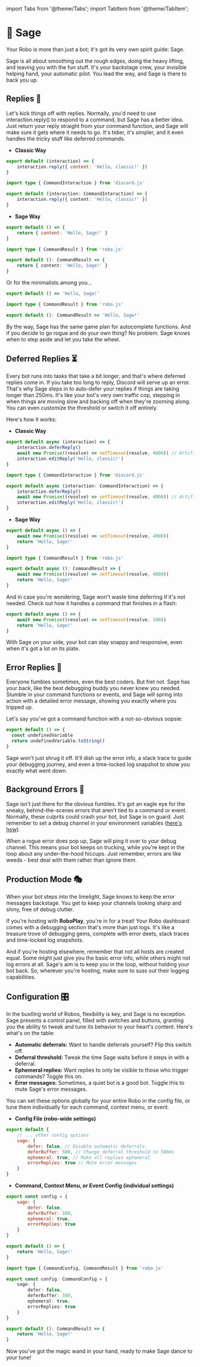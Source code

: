 import Tabs from '@theme/Tabs';
import TabItem from '@theme/TabItem';

# 🔮 Sage

Your Robo is more than just a bot; it's got its very own spirit guide: Sage.

Sage is all about smoothing out the rough edges, doing the heavy lifting, and leaving you with the fun stuff. It's your backstage crew, your invisible helping hand, your automatic pilot. You lead the way, and Sage is there to back you up.

## Replies 📩

Let's kick things off with replies. Normally, you'd need to use interaction.reply() to respond to a command, but Sage has a better idea. Just return your reply straight from your command function, and Sage will make sure it gets where it needs to go. It's tidier, it's simpler, and it even handles the tricky stuff like deferred commands.

- **Classic Way**

<Tabs groupId="examples-script">
<TabItem value="js" label="Javascript">

```javascript showLineNumbers title="/src/commands/hello.js"
export default (interaction) => {
	interaction.reply({ content: 'Hello, classic!' })
}
```

</TabItem>
<TabItem value="ts" label="Typescript">

```typescript showLineNumbers title="/src/commands/hello.ts"
import type { CommandInteraction } from 'discord.js'

export default (interaction: CommandInteraction) => {
	interaction.reply({ content: 'Hello, classic!' })
}
```

</TabItem>
</Tabs>

- **Sage Way**

<Tabs groupId="examples-script">
<TabItem value="js" label="Javascript">

```javascript showLineNumbers title="/src/commands/hello.js"
export default () => {
	return { content: 'Hello, Sage!' }
}
```

</TabItem>
<TabItem value="ts" label="Typescript">

```typescript showLineNumbers title="/src/commands/hello.ts"
import type { CommandResult } from 'robo.js'

export default (): CommandResult => {
	return { content: 'Hello, Sage!' }
}
```

</TabItem>
</Tabs>

Or for the minimalists among you...

<Tabs groupId="examples-script">
<TabItem value="js" label="Javascript">

```javascript showLineNumbers title="/src/commands/hello.js"
export default () => 'Hello, Sage!'
```

</TabItem>

<TabItem value="ts" label="Typescript">

```typescript showLineNumbers title="/src/commands/hello.ts"
import type { CommandResult } from 'robo.js'

export default (): CommandResult => 'Hello, Sage!'
```

</TabItem>
</Tabs>

By the way, Sage has the same game plan for autocomplete functions. And if you decide to go rogue and do your own thing? No problem. Sage knows when to step aside and let you take the wheel.

## Deferred Replies ⏳

Every bot runs into tasks that take a bit longer, and that's where deferred replies come in. If you take too long to reply, Discord will serve up an error. That's why Sage steps in to auto-defer your replies if things are taking longer than 250ms. It's like your bot's very own traffic cop, stepping in when things are moving slow and backing off when they're zooming along. You can even customize the threshold or switch it off entirely.

Here's how it works:

- **Classic Way**

<Tabs groupId="examples-script">
<TabItem value="js" label="Javascript">

```javascript showLineNumbers title="/src/commands/hello.js"
export default async (interaction) => {
	interaction.deferReply()
	await new Promise((resolve) => setTimeout(resolve, 4000)) // Artificial delay
	interaction.editReply('Hello, classic!')
}
```

</TabItem>
<TabItem value="ts" label="Typescript">

```typescript showLineNumbers title="/src/commands/hello.ts"
import type { CommandInteraction } from 'discord.js'

export default async (interaction: CommandInteraction) => {
	interaction.deferReply()
	await new Promise((resolve) => setTimeout(resolve, 4000)) // Artificial delay
	interaction.editReply('Hello, classic!')
}
```

</TabItem>
</Tabs>

- **Sage Way**

<Tabs groupId="examples-script">
<TabItem value="js" label="Javascript">

```javascript showLineNumbers title="/src/commands/hello.js"
export default async () => {
	await new Promise((resolve) => setTimeout(resolve, 4000))
	return 'Hello, Sage!'
}
```

</TabItem>
<TabItem value="ts" label="Typescript">

```typescript showLineNumbers title="/src/commands/hello.ts"
import type { CommandResult } from 'robo.js'

export default async (): CommandResult => {
	await new Promise((resolve) => setTimeout(resolve, 4000))
	return 'Hello, Sage!'
}
```

</TabItem>
</Tabs>

And in case you're wondering, Sage won't waste time deferring if it's not needed. Check out how it handles a command that finishes in a flash:

```javascript showLineNumbers title="/src/commands/hello.js"
export default async () => {
	await new Promise((resolve) => setTimeout(resolve, 100))
	return 'Hello, Sage!'
}
```

With Sage on your side, your bot can stay snappy and responsive, even when it's got a lot on its plate.

## Error Replies 🚨

Everyone fumbles sometimes, even the best coders. But fret not. Sage has your back, like the best debugging buddy you never knew you needed. Stumble in your command functions or events, and Sage will spring into action with a detailed error message, showing you exactly where you tripped up.

Let's say you've got a command function with a not-so-obvious oopsie:

```javascript showLineNumbers title="/src/commands/whoooops.js"
export default () => {
  const undefinedVariable
  return undefinedVariable.toString()
}
```

Sage won't just shrug it off. It'll dish up the error info, a stack trace to guide your debugging journey, and even a time-locked log snapshot to show you exactly what went down.

## Background Errors 🌌

Sage isn't just there for the obvious fumbles. It's got an eagle eye for the sneaky, behind-the-scenes errors that aren't tied to a command or event. Normally, these culprits could crash your bot, but Sage is on guard. Just remember to set a debug channel in your environment variables ([here's how](/docs/basics/secrets)).

When a rogue error does pop up, Sage will ping it over to your debug channel. This means your bot keeps on trucking, while you're kept in the loop about any under-the-hood hiccups. Just remember, errors are like weeds - best deal with them rather than ignore them.

## Production Mode 🎭

When your bot steps into the limelight, Sage knows to keep the error messages backstage. You get to keep your channels looking sharp and shiny, free of debug clutter.

If you're hosting with **RoboPlay**, you're in for a treat! Your Robo dashboard comes with a debugging section that's more than just logs. It's like a treasure trove of debugging gems, complete with error deets, stack traces and time-locked log snapshots.

And if you're hosting elsewhere, remember that not all hosts are created equal. Some might just give you the basic error info, while others might not log errors at all. Sage's aim is to keep you in the loop, without holding your bot back. So, wherever you're hosting, make sure to suss out their logging capabilities.

## Configuration 🎛️

In the bustling world of Robos, flexibility is key, and Sage is no exception. Sage presents a control panel, filled with switches and buttons, granting you the ability to tweak and tune its behavior to your heart's content. Here's what's on the table:

- **Automatic deferrals:** Want to handle deferrals yourself? Flip this switch off.
- **Deferral threshold:** Tweak the time Sage waits before it steps in with a deferral.
- **Ephemeral replies:** Want replies to only be visible to those who trigger commands? Toggle this on.
- **Error messages:** Sometimes, a quiet bot is a good bot. Toggle this to mute Sage's error messages.

You can set these options globally for your entire Robo in the config file, or tune them individually for each command, context menu, or event.

- **Config File (robo-wide settings)**

```javascript showLineNumbers title="/config/robo.mjs"
export default {
	// ... other config options
	sage: {
		defer: false, // Disable automatic deferrals
		deferBuffer: 500, // Change deferral threshold to 500ms
		ephemeral: true, // Make all replies ephemeral
		errorReplies: true // Mute error messages
	}
}
```

- **Command, Context Menu, or Event Config (individual settings)**

<Tabs groupId="examples-script">
<TabItem value="js" label="Javascript">

```javascript showLineNumbers title="/src/commands/hello.js" {2-7}
export const config = {
	sage: {
		defer: false,
		deferBuffer: 500,
		ephemeral: true,
		errorReplies: true
	}
}

export default () => {
	return 'Hello, Sage!'
}
```

</TabItem>
<TabItem value="ts" label="Typescript">

```typescript showLineNumbers title="/src/commands/hello.ts" {4-9}
import type { CommandConfig, CommandResult } from 'robo.js'

export const config: CommandConfig = {
	sage: {
		defer: false,
		deferBuffer: 500,
		ephemeral: true,
		errorReplies: true
	}
}

export default (): CommandResult => {
	return 'Hello, Sage!'
}
```

</TabItem>
</Tabs>

Now you've got the magic wand in your hand, ready to make Sage dance to your tune!
